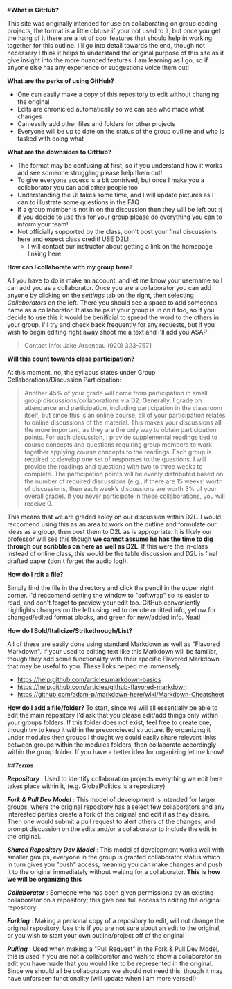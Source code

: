 #**What is GitHub?**

  This site was originally intended for use on collaborating on group coding projects, the format is a little obtuse if your not used to it, but once you get the hang of it there are a lot of cool features that should help in working together for this outline. I'll go into detail towards the end, though not necessary I think it helps to understand the original purpose of this site as it give insight into the more nuanced features. I am learning as I go, so if anyone else has any experience or suggestions voice them out!
  
**What are the perks of using GitHub?**

  * One can easily make a copy of this repository to edit without changing the original
  * Edits are chronicled automatically so we can see who made what changes
  * Can easily add other files and folders for other projects 
  * Everyone will be up to date on the status of the group outline and who is tasked with doing what

**What are the downsides to GitHub?**

  * The format may be confusing at first, so if you understand how it works and see someone struggling please help them out!
  * To give everyone access is a bit contrived, but once I make you a collaborator you can add other people too
  * Understanding the UI takes some time, and I will update pictures as I can to illustrate some questions in the FAQ
  * If a group member is not in on the discussion then they will be left out :( if you decide to use this for your group please do everything you can to inform your team!
  * Not officially supported by the class, don't post your final discussions here and expect class credit! USE D2L!
    * I will contact our instructor about getting a link on the homepage linking here

**How can I collaborate with my group here?**

  All you have to do is make an account, and let me know your username so I can add you as a collaborator. Once you are a collaborator you can add anyone by clicking on the _settings_ tab on the right, then selecting _Collaborators_ on the left. There you should see a space to add someones name as a collaborator. It also helps if your group is in on it too, so if you decide to use this it would be benificial to spread the word to the others in your group. I'll try and check back frequently for any requests, but if you wish to begin editing right away shoot me a text and I'll add you ASAP
>Contact Info: Jake Arseneau (920) 323-7571
  
**Will this count towards class participation?**

  At this moment, no, the syllabus states under Group Collaborations/Discussion Participation:
  
>Another 45% of your grade will come from participation in small group discussions/collaborations via D2. Generally, I grade on attendance and participation, including participation in the classroom itself, but since this is an online course, all of your participation relates to online discussions of the material. This makes your discussions all the more important, as they are the only way to obtain participation points. For each discussion, I provide supplemental readings tied to course concepts and questions requiring group members to work together applying course concepts to the readings. Each group is required to develop one set of responses to the questions. I will provide the readings and questions with two to three weeks to complete. The participation points will be evenly distributed based on the number of required discussions (e.g., if there are 15 weeks’ worth of discussions, then each week’s discussions are worth 3% of your overall grade). If you never participate in these collaborations, you will receive 0.

This means that we are graded soley on our discussion within D2L. I would reccomend using this as an area to work on the outline and formulate our ideas as a group, then post them to D2L as is appropriate. It is likely our professor will see this though **we cannot assume he has the time to dig through our scribbles on here as well as D2L**. If this were the in-class instead of online class, this would be the table discussion and D2L is final drafted paper (don't forget the audio log!).
  
**How do I rdit a file?**
  
  Simply find the file in the directory and click the pencil in the upper right corner. I'd reccomend setting the window to "softwrap" so its easier to read, and don't forget to preview your edit too. GitHub conveniently highlights changes on the left using red to denote omitted info, yellow for changed/edited format blocks, and green for new/added info. Neat!

**How do I Bold/Italicize/Strikethrough/List?**

  All of these are easily done using standard Markdown as well as "Flavored Markdown". If your used to editing text like this Markdown will be familiar, though they add some functionality with their specific Flavored Markdown that may be useful to you. These links helped me immensely:
  * https://help.github.com/articles/markdown-basics
  * https://help.github.com/articles/github-flavored-markdown
  * https://github.com/adam-p/markdown-here/wiki/Markdown-Cheatsheet

**How do I add a file/folder?**
  To start, since we will all essentially be able to edit the main repository I'd ask that you please edit/add things only within your groups folders. If this folder does not exist, feel free to create one, though try to keep it within the preconcieved structure. By organizing it under modules then groups I thought we could easily share relevant links between groups within the modules folders, then collaborate accordingly within the group folder. If you have a better idea for organizing let me know!
  
  
  
  
##**_Terms_**

**_Repository_** : Used to identify collaboration projects everything we edit here takes place within it, (e.g. GlobalPolitics is a repository)

**_Fork & Pull Dev Model_** : This model of development is intended for larger groups, where the original repository has a select few collaborators and any interested parties create a fork of the original and edit it as they desire. Then one would submit a pull request to alert others of the changes, and prompt discussion on the edits and/or a collaborator to include the edit in the original.

**_Shared Repository Dev Model_** : This model of development works well with smaller groups, everyone in the group is granted collaborator status which in turn gives you "push" access, meaning you can make changes and push it to the original immediately without waiting for a collaborator. **This is how we will be organizing this**

**_Collaborator_** : Someone who has been given permissions by an existing collaborator on a repository; this give one full access to editing the original repository

**_Forking_** : Making a personal copy of a repository to edit, will not change the original repository. Use this if you are not sure about an edit to the original, or you wish to start your own outline/project off of the original

**_Pulling_** : Used when making a "Pull Request" in the Fork & Pull Dev Model, this is used if you are not a collaborator and wish to show a collaborator an edit you have made that you would like to be represented in the original. Since we should all be collaborators we should not need this, though it may have unforseen functionality (will update when I am more versed!)
